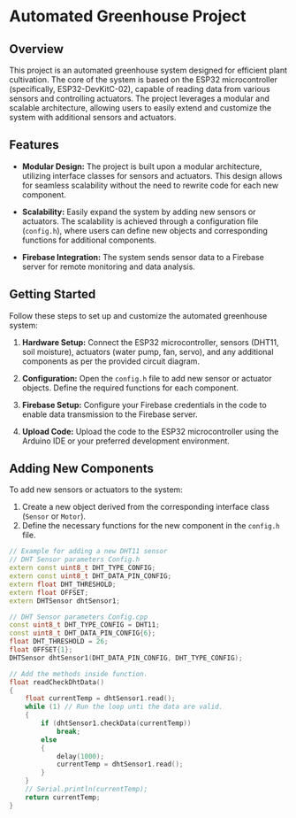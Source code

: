 # Automated Greenhouse Project

## Overview

This project is an automated greenhouse system designed for efficient plant cultivation. The core of the system is based on the ESP32 microcontroller (specifically, ESP32-DevKitC-02), capable of reading data from various sensors and controlling actuators. The project leverages a modular and scalable architecture, allowing users to easily extend and customize the system with additional sensors and actuators.

## Features

- **Modular Design:** The project is built upon a modular architecture, utilizing interface classes for sensors and actuators. This design allows for seamless scalability without the need to rewrite code for each new component.

- **Scalability:** Easily expand the system by adding new sensors or actuators. The scalability is achieved through a configuration file (`config.h`), where users can define new objects and corresponding functions for additional components.

- **Firebase Integration:** The system sends sensor data to a Firebase server for remote monitoring and data analysis.

## Getting Started

Follow these steps to set up and customize the automated greenhouse system:

1. **Hardware Setup:** Connect the ESP32 microcontroller, sensors (DHT11, soil moisture), actuators (water pump, fan, servo), and any additional components as per the provided circuit diagram.

2. **Configuration:** Open the `config.h` file to add new sensor or actuator objects. Define the required functions for each component.

3. **Firebase Setup:** Configure your Firebase credentials in the code to enable data transmission to the Firebase server.

4. **Upload Code:** Upload the code to the ESP32 microcontroller using the Arduino IDE or your preferred development environment.

## Adding New Components

To add new sensors or actuators to the system:

1. Create a new object derived from the corresponding interface class (`Sensor` or `Motor`).
2. Define the necessary functions for the new component in the `config.h` file.

```cpp
// Example for adding a new DHT11 sensor
// DHT Sensor parameters Config.h
extern const uint8_t DHT_TYPE_CONFIG;
extern const uint8_t DHT_DATA_PIN_CONFIG;
extern float DHT_THRESHOLD;
extern float OFFSET;
extern DHTSensor dhtSensor1;

// DHT Sensor parameters Config.cpp
const uint8_t DHT_TYPE_CONFIG = DHT11;
const uint8_t DHT_DATA_PIN_CONFIG{6};
float DHT_THRESHOLD = 26;
float OFFSET{1};
DHTSensor dhtSensor1(DHT_DATA_PIN_CONFIG, DHT_TYPE_CONFIG);

// Add the methods inside function. 
float readCheckDhtData()
{
    float currentTemp = dhtSensor1.read();
    while (1) // Run the loop unti the data are valid.
    {
        if (dhtSensor1.checkData(currentTemp))
            break;
        else
        {
            delay(1000);
            currentTemp = dhtSensor1.read();
        }
    }
    // Serial.println(currentTemp);
    return currentTemp;
}
